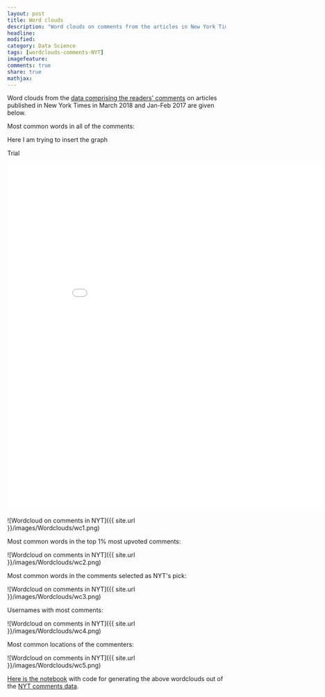 ```yaml
---
layout: post
title: Word clouds 
description: "Word clouds on comments from the articles in New York Times"
headline:
modified:
category: Data Science
tags: [wordclouds-comments-NYT]
imagefeature: 
comments: true
share: true
mathjax:
---
```


Word clouds from the [data comprising the readers' comments](https://www.kaggle.com/aashita/nyt-comments) on articles published in New York Times in March 2018 and Jan-Feb 2017 are given below.

Most common words in all of the comments:

Here I am trying to insert the graph

Trial

<iframe width="900" height="800" frameborder="0" scrolling="no" src="//plot.ly/~kai1992cool/20.embed"></iframe>

![Wordcloud on comments in NYT]({{ site.url }}/images/Wordclouds/wc1.png)


Most common words in the top 1% most upvoted comments:


![Wordcloud on comments in NYT]({{ site.url }}/images/Wordclouds/wc2.png)


Most common words in the comments selected as NYT's pick:

![Wordcloud on comments in NYT]({{ site.url }}/images/Wordclouds/wc3.png)


Usernames with most comments:

![Wordcloud on comments in NYT]({{ site.url }}/images/Wordclouds/wc4.png)

Most common locations of the commenters:

![Wordcloud on comments in NYT]({{ site.url }}/images/Wordclouds/wc5.png)

[Here is the notebook](https://www.kaggle.com/aashita/word-clouds) with code for generating the above wordclouds out of the [NYT comments data](https://www.kaggle.com/aashita/nyt-comments).
